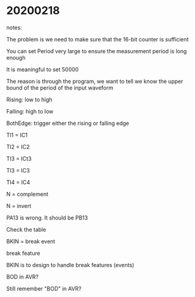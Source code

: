# 20200218

notes:

The problem is we need to make sure that the 16-bit counter is sufficient

You can set Period very large to ensure the measurement period is long enough

It is meaningful to set 50000

The reason is through the program, we want to tell we know the upper bound of the period of the input waveform

Rising: low to high

Falling: high to low

BothEdge: trigger either the rising or falling edge

TI1 = IC1

TI2 = IC2

TI3 = ICt3

TI3 = IC3

TI4 = IC4

N = complement

N = invert

PA13 is wrong. It should be PB13

Check the table

BKIN = break event

break feature

BKIN is to design to handle break features (events)

BOD in AVR?

Still remember "BOD" in AVR?
